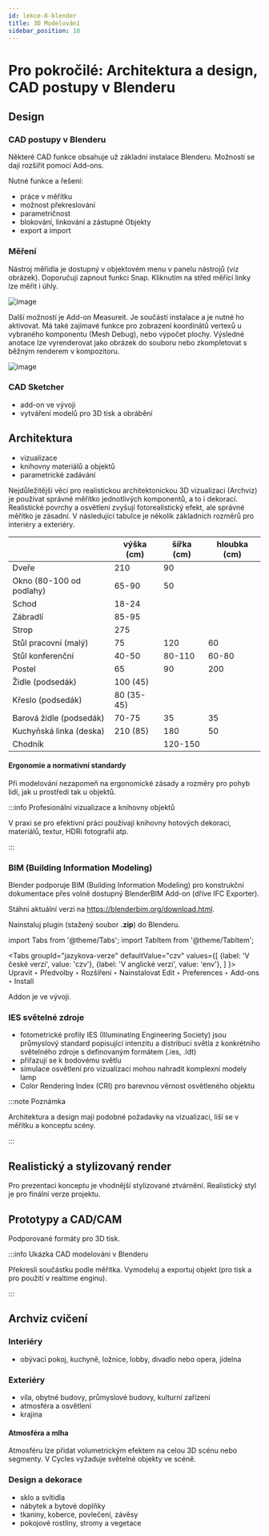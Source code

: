 ```yaml
---
id: lekce-8-blender
title: 3D Modelování
sidebar_position: 10
---
```


# Pro pokročilé: Architektura a design, CAD postupy v Blenderu


## Design

### CAD postupy v Blenderu

Některé CAD funkce obsahuje už základní instalace Blenderu. Možnosti se dají rozšířit pomocí Add-ons.

Nutné funkce a řešení:
- práce v měřítku
- možnost překreslování
- parametričnost
- blokování, linkování a zástupné Objekty
- export a import

### Měření

Nástroj měřidla je dostupný v objektovém menu v panelu nástrojů (viz obrázek). Doporučuji zapnout funkci Snap. Kliknutím na střed měřící linky lze měřit i úhly.

![image](./images/blender-measure.png)

Další možností je Add-on Measureit. Je součástí instalace a je nutné ho aktivovat. Má také zajímavé funkce pro zobrazení koordinátů vertexů u vybraného komponentu (Mesh Debug), nebo výpočet plochy. Výsledné anotace lze vyrenderovat jako obrázek do souboru nebo zkompletovat s běžným renderem v kompozitoru.

![image](./images/blender-measureit.png)

### CAD Sketcher
- add-on ve vývoji
- vytváření modelů pro 3D tisk a obrábění


## Architektura

- vizualizace
- knihovny materiálů a objektů
- parametrické zadávání

Nejdůležitější věcí pro realistickou architektonickou 3D vizualizaci  (Archviz) je používat správné měřítko jednotlivých komponentů, a to i dekorací. Realistické povrchy a osvětlení zvyšují fotorealistický efekt, ale správné měřítko je zásadní. V následující tabulce je několik základních rozměrů pro interiéry a exteriéry.

|                          | výška  (cm) | šířka (cm) | hloubka (cm) |
|--------------------------|-------------|------------|--------------|
| Dveře                    | 210         | 90         |              |
| Okno (80-100 od podlahy) | 65-90       | 50         |              |
| Schod                    | 18-24       |            |              |
| Zábradlí                 | 85-95       |            |              |
| Strop                    | 275         |            |              |
| Stůl pracovní (malý)     | 75          | 120        | 60           |
| Stůl konferenční         | 40-50       | 80-110     | 60-80        |
| Postel                   | 65          | 90         | 200          |
| Židle (podsedák)         | 100 (45)    |            |              |
| Křeslo (podsedák)        | 80 (35-45)  |            |              |
| Barová židle (podsedák)  | 70-75       | 35         | 35           |
| Kuchyňská linka (deska)  | 210 (85)    | 180        | 50           |
| Chodník                  |             | 120-150    |              |

#### Ergonomie a normativní standardy

Při modelování nezapomeň na ergonomické zásady a rozměry pro pohyb lidí, jak u prostředí tak u objektů.

:::info Profesionální vizualizace a knihovny objektů

V praxi se pro efektivní práci používají knihovny hotových dekorací, materiálů, textur, HDRi fotografií atp.

:::


### BIM (Building Information Modeling)

Blender podporuje BIM (Building Information Modeling) pro konstrukční dokumentace přes volně dostupný BlenderBIM Add-on (dříve IFC Exporter).

Stáhni aktuální verzi na https://blenderbim.org/download.html.

Nainstaluj plugin (stažený soubor **.zip**) do Blenderu.

import Tabs from '@theme/Tabs';
import TabItem from '@theme/TabItem';

<Tabs
  groupId="jazykova-verze"
  defaultValue="czv"
  values={[
    {label: 'V české verzi', value: 'czv'},
    {label: 'V anglické verzi', value: 'env'},
  ]
}>
<TabItem value="czv">Upravit ‣ Předvolby ‣ Rozšíření ‣ Nainstalovat</TabItem>
<TabItem value="env">Edit ‣ Preferences ‣ Add-ons ‣ Install</TabItem>
</Tabs>

Addon je ve vývoji.

### IES světelné zdroje
- fotometrické profily IES (Illuminating Engineering Society) jsou průmyslový standard popisující intenzitu a distribuci světla z konkrétního světelného zdroje s definovaným formátem (.ies, .ldt)
- přiřazují se k bodovému světlu
- simulace osvětlení pro vizualizaci mohou nahradit komplexní modely lamp
- Color Rendering Index (CRI) pro barevnou věrnost osvětleného objektu

:::note Poznámka

Architektura a design mají podobné požadavky na vizualizaci, liší se v měřítku a konceptu scény.

:::

## Realistický a stylizovaný render
Pro prezentaci konceptu je vhodnější stylizované ztvárnění.
Realistický styl je pro finální verze projektu.

## Prototypy a CAD/CAM
Podporované formáty pro 3D tisk.

:::info Ukázka CAD modelování v Blenderu

Překresli součástku podle měřítka. Vymodeluj a exportuj objekt (pro tisk a pro použití v realtime enginu).

:::

## Archviz cvičení

### Interiéry
- obývací pokoj, kuchyně, ložnice, lobby, divadlo nebo opera, jídelna

### Exteriéry
- vila, obytné budovy, průmyslové budovy, kulturní zařízení
- atmosféra a osvětlení
- krajina

#### Atmosféra a mlha
Atmosféru lze přidat  volumetrickým efektem na celou 3D scénu nebo segmenty. V Cycles vyžaduje světelné objekty ve scéně.

### Design a dekorace
- sklo a svítidla
- nábytek a bytové doplňky
- tkaniny, koberce, povlečení, závěsy
- pokojové rostliny, stromy a vegetace
